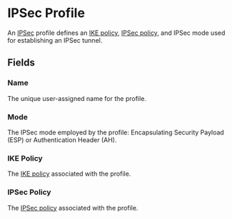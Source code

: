 # IPSec Profile

An [IPSec](https://en.wikipedia.org/wiki/IPsec) profile defines an [IKE policy](./ikepolicy.md), [IPSec policy](./ipsecpolicy.md), and IPSec mode used for establishing an IPSec tunnel.

## Fields

### Name

The unique user-assigned name for the profile.

### Mode

The IPSec mode employed by the profile: Encapsulating Security Payload (ESP) or Authentication Header (AH).

### IKE Policy

The [IKE policy](./ikepolicy.md) associated with the profile.

### IPSec Policy

The [IPSec policy](./ipsecpolicy.md) associated with the profile.
